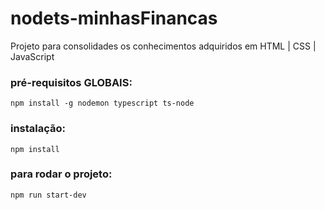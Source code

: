 # nodets-minhasFinancas
Projeto para consolidades os conhecimentos adquiridos em HTML | CSS | JavaScript 

### pré-requisitos GLOBAIS:
`npm install -g nodemon typescript ts-node`

### instalação:
`npm install`

### para rodar o projeto:
`npm run start-dev`